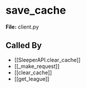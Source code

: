 # save_cache

**File:** client.py

## Called By

- [[SleeperAPI.clear_cache]]
- [[_make_request]]
- [[clear_cache]]
- [[get_league]]

